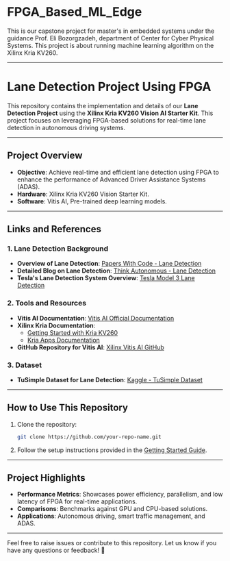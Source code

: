 # FPGA_Based_ML_Edge
This is our capstone project for master's in embedded systems under the guidance Prof. Eli Bozorgzadeh, department of Center for Cyber Physical Systems. This project is about running machine learning algorithm on the Xilinx Kria KV260. 

---

# **Lane Detection Project Using FPGA**

This repository contains the implementation and details of our **Lane Detection Project** using the **Xilinx Kria KV260 Vision AI Starter Kit**. This project focuses on leveraging FPGA-based solutions for real-time lane detection in autonomous driving systems.

---

## **Project Overview**
- **Objective**: Achieve real-time and efficient lane detection using FPGA to enhance the performance of Advanced Driver Assistance Systems (ADAS).
- **Hardware**: Xilinx Kria KV260 Vision Starter Kit.
- **Software**: Vitis AI, Pre-trained deep learning models.

---

## **Links and References**
### **1. Lane Detection Background**
- **Overview of Lane Detection**: [Papers With Code - Lane Detection](https://paperswithcode.com/task/lane-detection)
- **Detailed Blog on Lane Detection**: [Think Autonomous - Lane Detection](https://www.thinkautonomous.ai/blog/lane-detection/)
- **Tesla's Lane Detection System Overview**: [Tesla Model 3 Lane Detection](https://www.tesla.com/ownersmanual/model3/en_jo/GUID-ADA05DFF-963D-477D-9A51-FA8C8F6429F1.html)

### **2. Tools and Resources**
- **Vitis AI Documentation**: [Vitis AI Official Documentation](https://xilinx.github.io/Vitis-AI/3.5/html/index.html)
- **Xilinx Kria Documentation**: 
  - [Getting Started with Kria KV260](https://www.amd.com/en/products/system-on-modules/kria/k26/kv260-vision-starter-kit/getting-started-ubuntu/getting-started.html)
  - [Kria Apps Documentation](https://xilinx.github.io/kria-apps-docs/kv260/2022.1/build/html/index.html)
- **GitHub Repository for Vitis AI**: [Xilinx Vitis AI GitHub](https://github.com/Xilinx/Vitis-AI)

### **3. Dataset**
- **TuSimple Dataset for Lane Detection**: [Kaggle - TuSimple Dataset](https://www.kaggle.com/datasets/manideep1108/tusimple)

---

## **How to Use This Repository**
1. Clone the repository:
   ```bash
   git clone https://github.com/your-repo-name.git
   ```
2. Follow the setup instructions provided in the [Getting Started Guide](https://www.amd.com/en/products/system-on-modules/kria/k26/kv260-vision-starter-kit/getting-started-ubuntu/getting-started.html).

---

## **Project Highlights**
- **Performance Metrics**: Showcases power efficiency, parallelism, and low latency of FPGA for real-time applications.
- **Comparisons**: Benchmarks against GPU and CPU-based solutions.
- **Applications**: Autonomous driving, smart traffic management, and ADAS.

---

Feel free to raise issues or contribute to this repository. Let us know if you have any questions or feedback! 🚗

